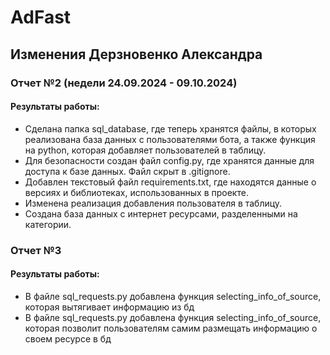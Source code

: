 # AdFast
## Изменения Дерзновенко Александра
### Отчет №2 (недели 24.09.2024 - 09.10.2024)
#### Результаты работы:
* Сделана папка sql_database, где теперь хранятся файлы, в которых реализована база данных с пользователями бота, а также функция на python, которая добавляет пользователей в таблицу.
* Для безопасности создан файл config.py, где хранятся данные для доступа к базе данных. Файл скрыт в .gitignore.
* Добавлен текстовый файл requirements.txt, где находятся данные о версиях и библиотеках, использованных в проекте.
* Изменена реализация добавления пользователя в таблицу.
* Создана база данных с интернет ресурсами, разделенными на категории.

### Отчет №3
#### Результаты работы:
* В файле sql_requests.py добавлена функция selecting_info_of_source, которая вытягивает информацию из бд
* В файле sql_requests.py добавлена функция selecting_info_of_source, которая позволит пользователям самим размещать информацию о своем ресурсе в бд
